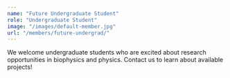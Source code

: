 ```yaml
---
name: "Future Undergraduate Student"
role: "Undergraduate Student"
image: "/images/default-member.jpg"
url: "/members/future-undergrad/"
---
```

We welcome undergraduate students who are excited about research opportunities in biophysics and physics. Contact us to learn about available projects!

